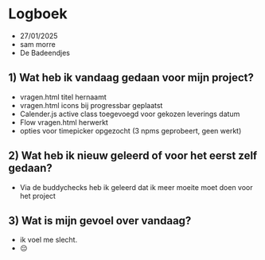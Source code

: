 # Logboek

- 27/01/2025
- sam morre
- De Badeendjes


## 1) Wat heb ik vandaag gedaan voor mijn project?

- vragen.html titel hernaamt
- vragen.html icons bij progressbar geplaatst
- Calender.js active class toegevoegd voor gekozen leverings datum
- Flow vragen.html herwerkt
- opties voor timepicker opgezocht (3 npms geprobeert, geen werkt)


## 2) Wat heb ik nieuw geleerd of voor het eerst zelf gedaan?

- Via de buddychecks heb ik geleerd dat ik meer moeite moet doen voor het project

## 3) Wat is mijn gevoel over vandaag?

- ik voel me slecht.
- 😔
